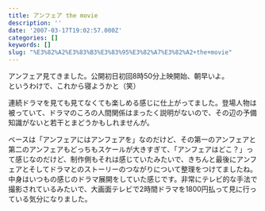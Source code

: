 ```yaml
---
title: アンフェア the movie
description: ''
date: '2007-03-17T19:02:57.000Z'
categories: []
keywords: []
slug: "%E3%82%A2%E3%83%B3%E3%83%95%E3%82%A7%E3%82%A2+the+movie"
---
```

アンフェア見てきました。公開初日初回8時50分上映開始、朝早いよ。  
というわけで、これから寝ようかと（笑）

連続ドラマを見ても見てなくても楽しめる感じに仕上がってました。登場人物は被っていて、ドラマのころの人間関係はまったく説明がないので、その辺の予備知識がないと若干とまどうかもしれませんが。

ベースは「アンフェアにはアンフェアを」なのだけど、その第一のアンフェアと第二のアンフェアもどっちもスケールが大きすぎて、「アンフェアはどこ？」って感じなのだけど、制作側もそれは感じていたみたいで、きちんと最後にアンフェアとそしてドラマとのストーリーのつながりについて整理をつけてましたね。  
中身はいつもの感じのドラマ展開をしていた感じです。非常にテレビ的な手法で撮影されているみたいで、大画面テレビで2時間ドラマを1800円払って見に行っている気分になりました。